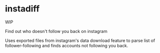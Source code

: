 # instadiff

WIP

Find out who doesn't follow you back on instagram

Uses exported files from instagram's data download feature to parse list of follower-following and finds accounts not following you back.
